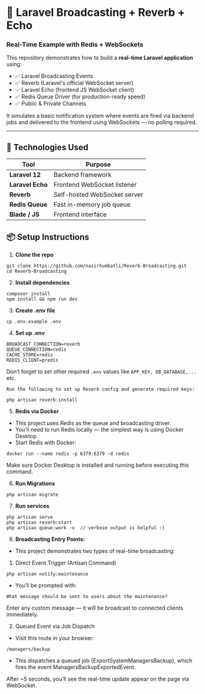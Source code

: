 # 🔴 Laravel Broadcasting + Reverb + Echo
### Real-Time Example with Redis + WebSockets

This repository demonstrates how to build a **real-time Laravel application** using:

- ✅ Laravel Broadcasting Events
- ✅ Reverb (Laravel's official WebSocket server)
- ✅ Laravel Echo (frontend JS WebSocket client)
- ✅ Redis Queue Driver (for production-ready speed)
- ✅ Public & Private Channels

It simulates a basic notification system where events are fired via backend jobs and delivered to the frontend using WebSockets — no polling required.

---

## 🚀 Technologies Used

| Tool             | Purpose                      |
| ---------------- | ---------------------------- |
| **Laravel 12**   | Backend framework            |
| **Laravel Echo** | Frontend WebSocket listener  |
| **Reverb**       | Self-hosted WebSocket server |
| **Redis Queue**  | Fast in-memory job queue     |
| **Blade / JS**   | Frontend interface           |



## 📦 Setup Instructions

1. **Clone the repo**
```
git clone https://github.com/nasirhumbatli/Reverb-Broadcasting.git
cd Reverb-Broadcasting
```

2. **Install dependencies**
```
composer install
npm install && npm run dev
```

3. **Create .env file**
```
cp .env.example .env
```

4. **Set up .env**
```
BROADCAST_CONNECTION=reverb
QUEUE_CONNECTION=redis
CACHE_STORE=redis
REDIS_CLIENT=predis

```
Don’t forget to set other required `.env` values like `APP_KEY, DB_DATABASE,...` etc.
```
Run the following to set up Reverb config and generate required keys:

php artisan reverb:install
```
5. **Redis via Docker**
- This project uses Redis as the queue and broadcasting driver.
- You’ll need to run Redis locally — the simplest way is using Docker Desktop.
- Start Redis with Docker:
```
docker run --name redis -p 6379:6379 -d redis
```
Make sure Docker Desktop is installed and running before executing this command.

6. **Run Migrations**
```
php artisan migrate
```

7. **Run services**
```
php artisan serve
php artisan reverb:start
php artisan queue:work -v  // verbose output is helpful :)
```

8. **Broadcasting Entry Points:**
- This project demonstrates two types of real-time broadcasting:

1. Direct Event Trigger (Artisan Command)
```
php artisan notify:maintenance
```
- You’ll be prompted with:
```
What message should be sent to users about the maintenance?
```
Enter any custom message — it will be broadcast to connected clients immediately.

2. Queued Event via Job Dispatch
- Visit this route in your browser:
```
/managers/backup
```
- This dispatches a queued job (ExportSystemManagersBackup), which fires the event ManagersBackupExportedEvent.

After ~5 seconds, you’ll see the real-time update appear on the page via WebSocket.

